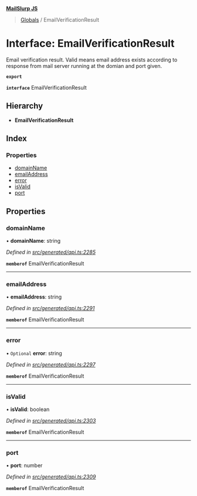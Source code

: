 **[MailSlurp JS](../README.md)**

> [Globals](../README.md) / EmailVerificationResult

# Interface: EmailVerificationResult

Email verification result. Valid means email address exists according to response from mail server running at the domian and port given.

**`export`** 

**`interface`** EmailVerificationResult

## Hierarchy

* **EmailVerificationResult**

## Index

### Properties

* [domainName](emailverificationresult.md#domainname)
* [emailAddress](emailverificationresult.md#emailaddress)
* [error](emailverificationresult.md#error)
* [isValid](emailverificationresult.md#isvalid)
* [port](emailverificationresult.md#port)

## Properties

### domainName

•  **domainName**: string

*Defined in [src/generated/api.ts:2285](https://github.com/mailslurp/mailslurp-client/blob/ad6aa3d/src/generated/api.ts#L2285)*

**`memberof`** EmailVerificationResult

___

### emailAddress

•  **emailAddress**: string

*Defined in [src/generated/api.ts:2291](https://github.com/mailslurp/mailslurp-client/blob/ad6aa3d/src/generated/api.ts#L2291)*

**`memberof`** EmailVerificationResult

___

### error

• `Optional` **error**: string

*Defined in [src/generated/api.ts:2297](https://github.com/mailslurp/mailslurp-client/blob/ad6aa3d/src/generated/api.ts#L2297)*

**`memberof`** EmailVerificationResult

___

### isValid

•  **isValid**: boolean

*Defined in [src/generated/api.ts:2303](https://github.com/mailslurp/mailslurp-client/blob/ad6aa3d/src/generated/api.ts#L2303)*

**`memberof`** EmailVerificationResult

___

### port

•  **port**: number

*Defined in [src/generated/api.ts:2309](https://github.com/mailslurp/mailslurp-client/blob/ad6aa3d/src/generated/api.ts#L2309)*

**`memberof`** EmailVerificationResult
